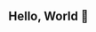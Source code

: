 ## Hello, World :metal: 

<!--
**higorcastilho/higorcastilho** is a ✨ _special_ ✨ repository because its `README.md` (this file) appears on your GitHub profile.

### :flashlight: I'm currently looking for a job

### :hammer: Learning more about web development

### :mailbox: How to contact me: castilhohf@gmail.com

